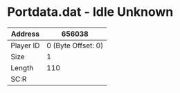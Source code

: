
#  Portdata.dat - Idle Unknown
Address   | 656038
----------|-------------
Player ID | 0 (Byte Offset: 0)
Size 	  | 1
Length 	  | 110
SC:R      | 


